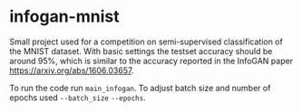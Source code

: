 # infogan-mnist
Small project used for a competition on semi-supervised classification of the MNIST dataset. With basic settings the testset accuracy should be around 95%, which is similar to the accuracy reported in the InfoGAN paper https://arxiv.org/abs/1606.03657.

To run the code run `main_infogan`. To adjust batch size and number of epochs used `--batch_size` `--epochs`.
